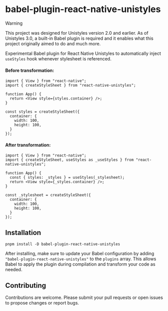 # babel-plugin-react-native-unistyles

> [!WARNING]
> This project was designed for Unistyles version 2.0 and earlier. As of Unistyles 3.0, a built-in Babel plugin is required and it enables what this project originally aimed to do and much more.

Experimental Babel plugin for React Native Unistyles to automatically inject `useStyles` hook whenever stylesheet is referenced.

#### Before transformation:

```tsx
import { View } from "react-native";
import { createStyleSheet } from "react-native-unistyles";

function App() {
  return <View style={styles.container} />;
}

const styles = createStyleSheet({
  container: {
    width: 100,
    height: 100,
  }
});
```

#### After transformation:

```tsx
import { View } from "react-native";
import { createStyleSheet, useStyles as _useStyles } from "react-native-unistyles";

function App() {
  const { styles: _styles } = useStyles(_stylesheet);
  return <View style={_styles.container} />;
}

const _stylesheet = createStyleSheet({
  container: {
    width: 100,
    height: 100,
  }
});
```

## Installation

`pnpm install -D babel-plugin-react-native-unistyles`

After installing, make sure to update your Babel configuration by adding `"babel-plugin-react-native-unistyles"` to the `plugins` array. This allows Babel to apply the plugin during compilation and transform your code as needed.

## Contributing

Contributions are welcome. Please submit your pull requests or open issues to propose changes or report bugs.

[version-image]: https://img.shields.io/npm/v/babel-plugin-react-native-unistyles
[dl-image]: https://img.shields.io/npm/dw/babel-plugin-react-native-unistyles
